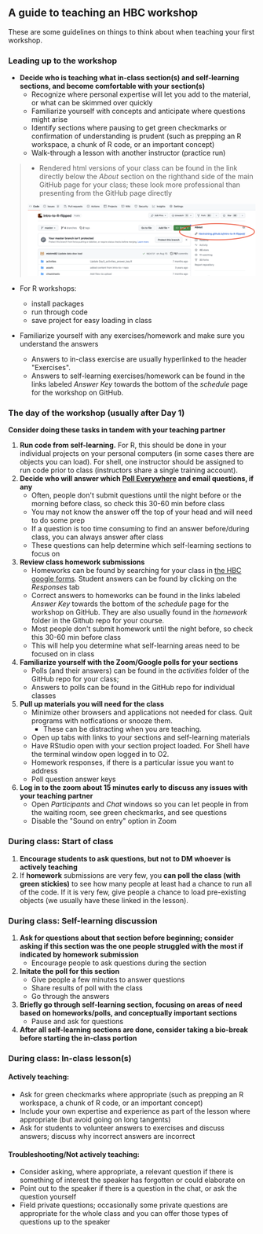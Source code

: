 ## A guide to teaching an HBC workshop 

These are some guidelines on things to think about when teaching your first workshop. 

### Leading up to the workshop 

* **Decide who is teaching what in-class section(s) and self-learning sections, and become comfortable with your section(s)**
  * Recognize where personal expertise will let you add to the material, or what can be skimmed over quickly
  * Familiarize yourself with concepts and anticipate where questions might arise
  * Identify sections where pausing to get green checkmarks or confirmation of understanding is prudent (such as prepping an R workspace, a chunk of R code, or an important concept)
  * Walk-through a lesson with another instructor (practice run)
 
>   * Rendered html versions of your class can be found in the link directly below the *About* section on the righthand side of the main GitHub page for your class; these look more professional than presenting from the GitHub page directly
>  <p align="center">
> <img src="../img/html_links_github.png" width="800">
> </p>
    
* For R workshops:
     * install packages
     * run through code
     * save project for easy loading in class

* Familiarize yourself with any exercises/homework and make sure you understand the answers
     * Answers to in-class exercise are usually hyperlinked to the header "Exercises".
     * Answers to self-learning exercises/homework can be found in the links labeled *Answer Key* towards the bottom of the *schedule* page for the workshop on GitHub.
      
### The day of the workshop (usually after Day 1)

**Consider doing these tasks in tandem with your teaching partner**

1) **Run code from self-learning.** For R, this should be done in your individual projects on your personal computers (in some cases there are objects you can load). For shell, one instructor should be assigned to run code prior to class (instructors share a single training account).  
2) **Decide who will answer which [Poll Everywhere](https://pollev.com/hbctraining945) and email questions, if any**
   * Often, people don't submit questions until the night before or the morning before class, so check this 30-60 min before class
   * You may not know the answer off the top of your head and will need to do some prep
   * If a question is too time consuming to find an answer before/during class, you can always answer after class
   * These questions can help determine which self-learning sections to focus on   
2) **Review class homework submissions**
   * Homeworks can be found by searching for your class in [the HBC google forms](https://docs.google.com/forms/u/0/?tgif=d). Student answers can be found by clicking on the *Responses* tab
   * Correct answers to homeworks can be found in the links labeled *Answer Key* towards the bottom of the *schedule* page for the workshop on GitHub. They are also usually found in the *homework* folder in the Github repo for your course.
   * Most people don't submit homework until the night before, so check this 30-60 min before class 
   * This will help you determine what self-learning areas need to be focused on in class
3) **Familiarize yourself with the Zoom/Google polls for your sections**
   * Polls (and their answers) can be found in the *activities* folder of the GitHub repo for your class; 
   * Answers to polls can be found in the GitHub repo for individual classes
4) **Pull up materials you will need for the class**
   * Minimize other browsers and applications not needed for class. Quit programs with notfications or snooze them.
      * These can be distracting when you are teaching. 
   * Open up tabs with links to your sections and self-learning materials
   * Have RStudio open with your section project loaded. For Shell have the terminal window open logged in to O2.
   * Homework responses, if there is a particular issue you want to address
   * Poll question answer keys
5) **Log in to the zoom about 15 minutes early to discuss any issues with your teaching partner**
     * Open *Participants* and *Chat* windows so you can let people in from the waiting room, see green checkmarks, and see questions
     * Disable the "Sound on entry" option in Zoom

### During class: Start of class

1) **Encourage students to ask questions, but not to DM whoever is actively teaching**
2) If **homework** submissions are very few, you **can poll the class (with green stickies)** to see how many people at least had a chance to run all of the code. If it is very few, give people a chance to load pre-existing objects  (we usually have these linked in the lesson).

### During class: Self-learning discussion

1) **Ask for questions about that section before beginning; consider asking if this section was the one people struggled with the most if indicated by homework submission**
    * Encourage people to ask questions during the section
2) **Initate the poll for this section**
    * Give people a few minutes to answer questions
    * Share results of poll with the class
    * Go through the answers
3) **Briefly go through self-learning section, focusing on areas of need based on homeworks/polls, and conceptually important sections**
    * Pause and ask for questions
4)  **After all self-learning sections are done, consider taking a bio-break before starting the in-class portion**

### During class: In-class lesson(s)

#### Actively teaching:

 * Ask for green checkmarks where appropriate (such as prepping an R workspace, a chunk of R code, or an important concept)
 * Include your own expertise and experience as part of the lesson where appropriate (but avoid going on long tangents)
 * Ask for students to volunteer answers to exercises and discuss answers; discuss why incorrect answers are incorrect

#### Troubleshooting/Not actively teaching:

 * Consider asking, where appropriate, a relevant question if there is something of interest the speaker has forgotten or could elaborate on
 * Point out to the speaker if there is a question in the chat, or ask the question yourself
 * Field private questions; occasionally some private questions are appropriate for the whole class and you can offer those types of questions up to the speaker

